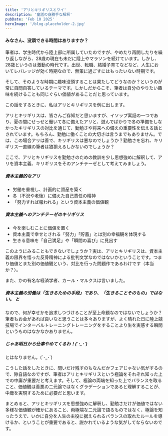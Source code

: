 ```yaml
---
title: 'アリとキリギリスとワイ'
description: '童話の身勝手な解釈'
pubDate: 'Feb 10 2025'
heroImage: '/blog-placeholder-2.jpg'
---
```


#### みなさん、没頭できる時間はありますか？

筆者は、学生時代から陸上部に所属していたのですが、やめたり再開したりを繰り返しながら、28歳の現在も未だに陸上やマラソンを続けています。しかし、28歳というのは激動の時代です。出世、転職、結婚子育てなどなど、人生においてレバレッジが効く時期なので、無策に過ごすにはもったいない時期です。

そして、そのような時期に趣味没頭することは果たしてどうなのか？というのが常に自問自答しているテーマです。しかしだからこそ、筆者は自分のやりたい趣味を続けることも同じぐらい価値があることだと思っています。

この話をするときに、私はアリとキリギリスを例に出します。

アリとキリギリスは、皆さんご存知だと思いますが、イソップ寓話の一つであり、夏の間にせっせと働いて冬に備えたアリと、遊んでばかりで冬の準備をしなかったキリギリスの対比を通じて、勤勉さや将来への備えの重要性を伝える話とされています。もちろん、勤勉に働くことの大切さは言うまでもありません。では、この場合アリは善で、キリギリスは悪なのでしょうか？勤勉さを忘れ、キリギリス一直線の筆者は狼狽えるしかないのでしょうか？

ここで、アリとキリギリスを勤勉さのための教訓を少し思想強めに解釈して、アリを資本主義、キリギリスをそのアンチテーゼとして考えてみましょう。

##### 資本主義的なアリ
- 労働を重視し、計画的に資産を築く
- 冬（不況や老後）に備えた自己責任の精神
- 「努力すれば報われる」という資本主義の価値観

##### 資本主義へのアンチテーゼのキリギリス
- 今を楽しむことに価値を置く
- 資本主義で幸せとされる「努力」「貯蓄」とは別の幸福観を体現する
- 生きる意味を「自己満足」や「瞬間の喜び」に見出す

このようにみることもできないでしょうか？実は、アリとキリギリスは、資本主義の限界を悟った反骨精神による批判文学なのではないかということです。つまり価値とまた別の価値観という、対比を行った問題作であるわけです（本当か？）。

また、かの有名な経済学者、カール・マルクスは言いました。
##### 資本主義の労働は「生きるための手段」であり、「生きることそのもの」ではない。 と

なので、何が幸せかを追求しつづけることが至上命題なのではないでしょうか？筆者もお金があれば良いなと思うことは多々ありますが、よく晴れた日に陸上競技場でインターバルトレーニングトレーニングをすることより生を実感する瞬間というものはなかなかありません。

##### じゃあ明日から仕事やめてくるわ！(´･_･`)

とはなりません。(´･_･`)

こうした話をしたときに、問いだけ残すのもなんだかフェアじゃない気がするので、隙自語なのですが、筆者はアリとキリギリスという極論をそれぞれ知った上での中庸が重要だと考えます。そして、極論の両端を知った上でバランスを取ること、価値観は善悪の二元論ではなくグラデーションであると理解することが、中庸を実現するために必要だと思います。

まとめると、アリとキリギリスを思想強めに解釈し、勤勉さだけが価値ではない多様な価値観が確かにあること、両極端な二元論で語るものではなく、極論を知ったうえで、いかに自分を人生の主役に据えられるバランスの取れたルールを導けるか、ということが重要であると、説かれているような気がしてならないのです。